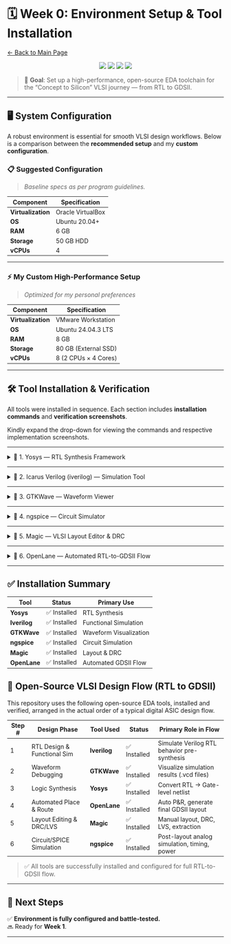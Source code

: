 # 🗓️ Week 0: Environment Setup & Tool Installation

[← Back to Main Page](../README.md)

<p align="center">
  <img src="https://img.shields.io/badge/Week-0-blue?style=for-the-badge" />
  <img src="https://img.shields.io/badge/Status-Complete-brightgreen?style=for-the-badge" />
  <img src="https://img.shields.io/badge/OS-Ubuntu_24.04.3LTS-purple?style=for-the-badge" />
  <img src="https://img.shields.io/badge/Virtualization-VMware-orange?style=for-the-badge" />
</p>

> 🚀 **Goal**: Set up a high-performance, open-source EDA toolchain for the “Concept to Silicon” VLSI journey — from RTL to GDSII.

---

## 🖥️ System Configuration

A robust environment is essential for smooth VLSI design workflows. Below is a comparison between the **recommended setup** and my **custom configuration**.

### 📋 Suggested Configuration
> *Baseline specs as per program guidelines.*

| Component       | Specification             |
|-----------------|---------------------------|
| **Virtualization** | Oracle VirtualBox         |
| **OS**          | Ubuntu 20.04+             |
| **RAM**         | 6 GB                      |
| **Storage**     | 50 GB HDD                 |
| **vCPUs**       | 4                         |

---

### ⚡ My Custom High-Performance Setup

> *Optimized for my personal preferences*

| Component       | Specification             |
|-----------------|---------------------------|
| **Virtualization** | VMware Workstation        |
| **OS**          | Ubuntu 24.04.3 LTS          |
| **RAM**         | 8 GB                      |
| **Storage**     | 80 GB (External SSD)      |
| **vCPUs**       | 8 (2 CPUs × 4 Cores)      |


---

## 🛠️ Tool Installation & Verification

All tools were installed in sequence. Each section includes **installation commands** and  **verification screenshots**.

Kindly expand the drop-down for viewing the commands and respective implementation screenshots.

---

<details>
<summary>🔹 1. Yosys — RTL Synthesis Framework</summary>

> 🧩 Converts Verilog to gate-level netlists.

```bash
sudo apt-get update
git clone https://github.com/YosysHQ/yosys.git
cd yosys
sudo apt install make
sudo apt-get install build-essential clang bison flex libreadline-dev gawk tcl-dev libffi-dev git graphviz xdot pkg-config python3 libboost-system-dev libboost-python-dev libboost-filesystem-dev zlib1g-dev
make config-gcc
make
sudo make install
```

📸 **Verification Snapshot**: 
![Yosys Verification](Assets/yosys-ss.png)

</details>

---

<details>
<summary>🔹 2. Icarus Verilog (iverilog) — Simulation Tool</summary>

> 🧪 Compiles and simulates Verilog designs.

```bash
sudo apt-get update
sudo apt-get install iverilog
```

📸 **Verification Snapshot**:  
![Iverilog Verification](Assets/iverilog-ss.png)

</details>

---

<details>
<summary>🔹 3. GTKWave — Waveform Viewer</summary>

> 📈 Visualizes simulation results (VCD files).

```bash
sudo apt-get update
sudo apt install gtkwave
```

📸 **Verification Snapshot**:  
![gtkwave Verification](Assets/gtkwave-ss.png)

</details>

---

<details>
<summary>🔹 4. ngspice — Circuit Simulator</summary>

> 🔌 Simulates analog and mixed-signal circuits.

```bash
# Download from: https://sourceforge.net/projects/ngspice/files/
tar -zxvf ngspice-37.tar.gz
cd ngspice-37
mkdir release
cd release
../configure --with-x --with-readline=yes --disable-debug
make
sudo make install

#MODIFIED CODE FOR NEWER VERSIONS-

# Download from: https://sourceforge.net/projects/ngspice/files/
tar -zxvf ngspice-45.2.tar.gz
cd ngspice-45.2
mkdir release
cd release
../configure --with-x --with-readline=yes --disable-debug

#(had to run the following commands for the "make" command to run successfully-
sudo apt update
sudo apt install automake autoconf libtool)

make
sudo make install
```

📸 **Verification Snapshot**:  
![ngspice Verification](Assets/ngspice-ss.png)

</details>

---

<details>
<summary>🔹 5. Magic — VLSI Layout Editor & DRC</summary>

> 🎨 Create, edit, and verify physical layouts.

```bash
# Install dependencies
sudo apt-get install m4 tcsh csh libx11-dev tcl-dev tk-dev libcairo2-dev mesa-common-dev libglu1-mesa-dev libncurses-dev

# Clone and build
git clone https://github.com/RTimothyEdwards/magic.git
cd magic
./configure
make
sudo make install
```

📸 **Verification Snapshot**:  
![ngspice Verification](Assets/magic-ss.png)

</details>

---

<details>
<summary>🔹 6. OpenLane — Automated RTL-to-GDSII Flow</summary>

> 🤖 End-to-end flow integrating Yosys, Magic, and more.

```bash
# Update system
sudo apt-get update && sudo apt-get upgrade -y

# Install core dependencies
sudo apt install -y build-essential python3 python3-venv python3-pip make git

# Install Docker
sudo apt install apt-transport-https ca-certificates curl software-properties-common -y
curl -fsSL https://download.docker.com/linux/ubuntu/gpg | sudo gpg --dearmor -o /usr/share/keyrings/docker-archive-keyring.gpg
echo "deb [arch=amd64 signed-by=/usr/share/keyrings/docker-archive-keyring.gpg] https://download.docker.com/linux/ubuntu $(lsb_release -cs) stable" | sudo tee /etc/apt/sources.list.d/docker.list > /dev/null
sudo apt update
sudo apt install docker-ce docker-ce-cli containerd.io -y
sudo groupadd docker
sudo usermod -aG docker $USER
sudo reboot  # Reboot to apply Docker permissions

# Install OpenLane
git clone https://github.com/The-OpenROAD-Project/OpenLane.git
cd OpenLane
make
make test
```

📸 **Verification Snapshot**:  
*(Insert screenshot of successful `make test` or first PDK build)*

</details>

---

## ✅ Installation Summary

| Tool         | Status     | Primary Use               |
|--------------|------------|---------------------------|
| **Yosys**    | ✅ Installed | RTL Synthesis             |
| **Iverilog** | ✅ Installed | Functional Simulation     |
| **GTKWave**  | ✅ Installed | Waveform Visualization    |
| **ngspice**  | ✅ Installed | Circuit Simulation        |
| **Magic**    | ✅ Installed | Layout & DRC              |
| **OpenLane** | ✅ Installed | Automated GDSII Flow      |

## 🧩 Open-Source VLSI Design Flow (RTL to GDSII)

This repository uses the following open-source EDA tools, installed and verified, arranged in the actual order of a typical digital ASIC design flow.

| Step # | Design Phase                  | Tool Used     | Status       | Primary Role in Flow                          |
|--------|-------------------------------|---------------|--------------|-----------------------------------------------|
| 1      | RTL Design & Functional Sim   | **Iverilog**  | ✅ Installed | Simulate Verilog RTL behavior pre-synthesis   |
| 2      | Waveform Debugging            | **GTKWave**   | ✅ Installed | Visualize simulation results (.vcd files)     |
| 3      | Logic Synthesis               | **Yosys**     | ✅ Installed | Convert RTL → Gate-level netlist              |
| 4      | Automated Place & Route       | **OpenLane**  | ✅ Installed | Auto P&R, generate final GDSII layout         |
| 5      | Layout Editing & DRC/LVS      | **Magic**     | ✅ Installed | Manual layout, DRC, LVS, extraction           |
| 6      | Circuit/SPICE Simulation      | **ngspice**   | ✅ Installed | Post-layout analog simulation, timing, power   |

> ✅ All tools are successfully installed and configured for full RTL-to-GDSII flow.
---

## 🎯 Next Steps

✅ **Environment is fully configured and battle-tested.**  
🔜 Ready for **Week 1**.

---
